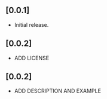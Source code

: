 ## [0.0.1]

* Initial release.

## [0.0.2]

* ADD LICENSE

## [0.0.2]

* ADD DESCRIPTION AND EXAMPLE